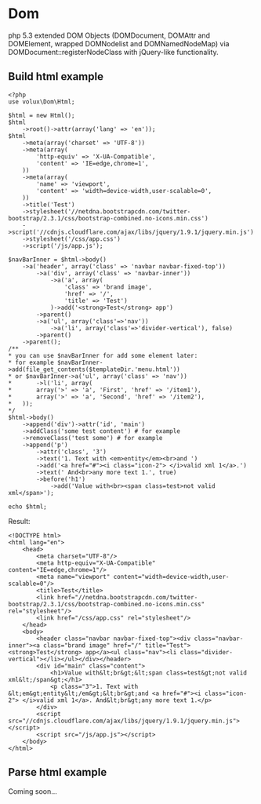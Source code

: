 Dom
===

php 5.3 extended DOM Objects (DOMDocument, DOMAttr and DOMElement, wrapped DOMNodelist and DOMNamedNodeMap) via DOMDocument::registerNodeClass with jQuery-like functionality.

Build html example
------------------

	<?php
	use volux\Dom\Html;
	
	$html = new Html();
	$html
		->root()->attr(array('lang' => 'en'));
	$html
		->meta(array('charset' => 'UTF-8'))
		->meta(array(
			'http-equiv' => 'X-UA-Compatible',
			'content' => 'IE=edge,chrome=1',
		))
		->meta(array(
			'name' => 'viewport',
			'content' => 'width=device-width,user-scalable=0',
		))
		->title('Test')
		->stylesheet('//netdna.bootstrapcdn.com/twitter-bootstrap/2.3.1/css/bootstrap-combined.no-icons.min.css')
		->script('//cdnjs.cloudflare.com/ajax/libs/jquery/1.9.1/jquery.min.js')
		->stylesheet('/css/app.css')
		->script('/js/app.js');

	$navBarInner = $html->body()
		->a('header', array('class' => 'navbar navbar-fixed-top'))
			->a('div', array('class' => 'navbar-inner'))
				->a('a', array(
					'class' => 'brand image',
					'href' => '/',
					'title' => 'Test')
				)->add('<strong>Test</strong> app')
			->parent()
			->a('ul', array('class'=>'nav'))
				->a('li', array('class'=>'divider-vertical'), false)
			->parent()
		->parent();
	/**
	* you can use $navBarInner for add some element later:
	* for example $navBarInner->add(file_get_contents($templateDir.'menu.html'))
	* or $navBarInner->a('ul', array('class' => 'nav'))
	* 		->l('li', array(
	*      	array('>' => 'a', 'First', 'href' => '/item1'),
	*      	array('>' => 'a', 'Second', 'href' => '/item2'),
	*  	));
	*/
	$html->body()
		->append('div')->attr('id', 'main')
		->addClass('some test content') # for example
		->removeClass('test some') # for example
		->append('p')
			->attr('class', '3')
			->text('1. Text with <em>entity</em><br>and ')
			->add('<a href="#"><i class="icon-2"> </i>valid xml	1</a>.')
			->text(' And<br>any more text 1.', true)
			->before('h1')
				->add('Value with<br><span class=test>not valid xml</span>');
	
	echo $html;

Result:

	<!DOCTYPE html>
	<html lang="en">
      	<head>
        	<meta charset="UTF-8"/>
        	<meta http-equiv="X-UA-Compatible" content="IE=edge,chrome=1"/>
        	<meta name="viewport" content="width=device-width,user-scalable=0"/>
        	<title>Test</title>
        	<link href="//netdna.bootstrapcdn.com/twitter-bootstrap/2.3.1/css/bootstrap-combined.no-icons.min.css" rel="stylesheet"/>
        	<link href="/css/app.css" rel="stylesheet"/>
      	</head>
      	<body>
        	<header class="navbar navbar-fixed-top"><div class="navbar-inner"><a class="brand image" href="/" title="Test"><strong>Test</strong> app</a><ul class="nav"><li class="divider-vertical"></li></ul></div></header>
        	<div id="main" class="content">
          		<h1>Value with&lt;br&gt;&lt;span class=test&gt;not valid xml&lt;/span&gt;</h1>
          		<p class="3">1. Text with &lt;em&gt;entity&lt;/em&gt;&lt;br&gt;and <a href="#"><i class="icon-2"> </i>valid xml	1</a>. And&lt;br&gt;any more text 1.</p>
        	</div>
        	<script src="//cdnjs.cloudflare.com/ajax/libs/jquery/1.9.1/jquery.min.js"></script>
        	<script src="/js/app.js"></script>
      	</body>
	</html>

Parse html example
------------------

Coming soon...
